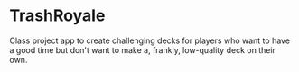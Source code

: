 # TrashRoyale
Class project app to create challenging decks for players who want to have a good time but don't want to make a, frankly, low-quality deck on their own.
